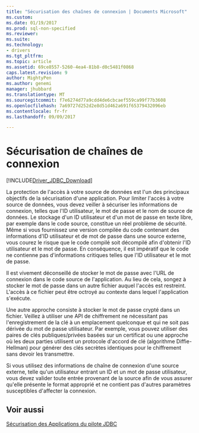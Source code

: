 ```yaml
---
title: "Sécurisation des chaînes de connexion | Documents Microsoft"
ms.custom: 
ms.date: 01/19/2017
ms.prod: sql-non-specified
ms.reviewer: 
ms.suite: 
ms.technology:
- drivers
ms.tgt_pltfrm: 
ms.topic: article
ms.assetid: 69ce8557-5260-4ea4-81b8-d0c5481f0868
caps.latest.revision: 9
author: MightyPen
ms.author: genemi
manager: jhubbard
ms.translationtype: MT
ms.sourcegitcommit: f7e6274d77a9cdd4de6cbcaef559ca99f77b3608
ms.openlocfilehash: 7a69727d252d2e8d51d462a691f65379432096eb
ms.contentlocale: fr-fr
ms.lasthandoff: 09/09/2017

---
```

# <a name="securing-connection-strings"></a>Sécurisation de chaînes de connexion
[!INCLUDE[Driver_JDBC_Download](../../includes/driver_jdbc_download.md)]

  La protection de l'accès à votre source de données est l'un des principaux objectifs de la sécurisation d'une application. Pour limiter l'accès à votre source de données, vous devez veiller à sécuriser les informations de connexion, telles que l'ID utilisateur, le mot de passe et le nom de source de données. Le stockage d'un ID utilisateur et d'un mot de passe en texte libre, par exemple dans le code source, constitue un réel problème de sécurité. Même si vous fournissez une version compilée du code contenant des informations d'ID utilisateur et de mot de passe dans une source externe, vous courez le risque que le code compilé soit décompilé afin d'obtenir l'ID utilisateur et le mot de passe. En conséquence, il est impératif que le code ne contienne pas d'informations critiques telles que l'ID utilisateur et le mot de passe.  
  
 Il est vivement déconseillé de stocker le mot de passe avec l'URL de connexion dans le code source de l'application. Au lieu de cela, songez à stocker le mot de passe dans un autre fichier auquel l'accès est restreint. L'accès à ce fichier peut être octroyé au contexte dans lequel l'application s'exécute.  
  
 Une autre approche consiste à stocker le mot de passe crypté dans un fichier. Veillez à utiliser une API de chiffrement ne nécessitant pas l'enregistrement de la clé à un emplacement quelconque et qui ne soit pas dérivée du mot de passe utilisateur. Par exemple, vous pouvez utiliser des paires de clés publiques/privées basées sur un certificat ou une approche où les deux parties utilisent un protocole d'accord de clé (algorithme Diffie-Hellman) pour générer des clés secrètes identiques pour le chiffrement sans devoir les transmettre.  
  
 Si vous utilisez des informations de chaîne de connexion d'une source externe, telle qu'un utilisateur entrant un ID et un mot de passe utilisateur, vous devez valider toute entrée provenant de la source afin de vous assurer qu'elle présente le format approprié et ne contient pas d'autres paramètres susceptibles d'affecter la connexion.  
  
## <a name="see-also"></a>Voir aussi  
 [Sécurisation des Applications du pilote JDBC](../../connect/jdbc/securing-jdbc-driver-applications.md)  
  
  
